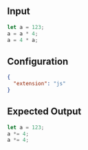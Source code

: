 
## Input
```javascript input
let a = 123;
a = a * 4;
a = 4 * a;
```

## Configuration
```json configuration
{
  "extension": "js"
}
```

## Expected Output
```javascript expected output
let a = 123;
a *= 4;
a *= 4;
```
